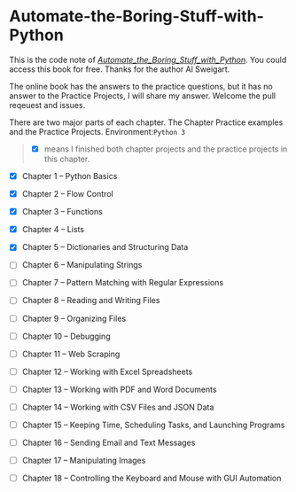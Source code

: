 # Automate-the-Boring-Stuff-with-Python

This is the code note of [*Automate_the_Boring_Stuff_with_Python*](https://automatetheboringstuff.com/#toc). You could access this book for free. 
Thanks for the author Al Sweigart.

The online book has the answers to the practice questions, but it has no answer to the Practice Projects, I will share my answer.
Welcome the pull reqeuest and issues.

There are two major parts of each chapter. The Chapter Practice examples and the Practice Projects.
Environment:`Python 3`

> - [x] means I finished both chapter projects and the practice projects in this chapter.
- [x] Chapter 1 – Python Basics
- [x] Chapter 2 – Flow Control
- [x] Chapter 3 – Functions
- [x] Chapter 4 – Lists
- [x] Chapter 5 – Dictionaries and Structuring Data
- [ ] Chapter 6 – Manipulating Strings
- [ ] Chapter 7 – Pattern Matching with Regular Expressions
- [ ] Chapter 8 – Reading and Writing Files
- [ ] Chapter 9 – Organizing Files
- [ ] Chapter 10 – Debugging
- [ ] Chapter 11 – Web Scraping
- [ ] Chapter 12 – Working with Excel Spreadsheets
- [ ] Chapter 13 – Working with PDF and Word Documents
- [ ] Chapter 14 – Working with CSV Files and JSON Data
- [ ] Chapter 15 – Keeping Time, Scheduling Tasks, and Launching Programs
- [ ] Chapter 16 – Sending Email and Text Messages
- [ ] Chapter 17 – Manipulating Images
- [ ] Chapter 18 – Controlling the Keyboard and Mouse with GUI Automation


